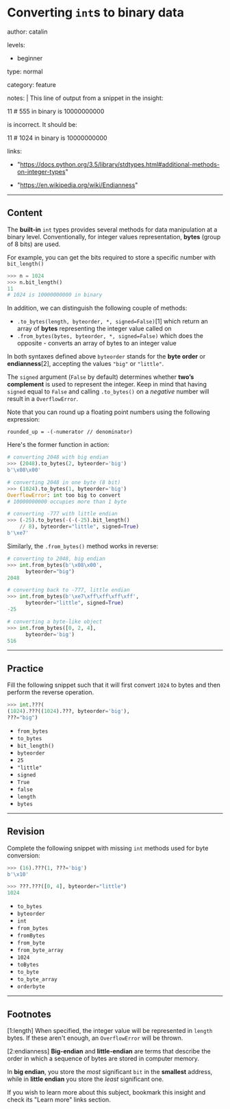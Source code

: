 # Converting `int`s to binary data
author: catalin

levels:

  - beginner

type: normal

category: feature

notes: |
  This line of output from a snippet in the insight:

  11 # 555 in binary is 10000000000

  is incorrect. It should be:

  11 # 1024 in binary is 10000000000

links:

  - "https://docs.python.org/3.5/library/stdtypes.html#additional-methods-on-integer-types"

  - "https://en.wikipedia.org/wiki/Endianness"

---
## Content

The **built-in** `int` types provides several methods for data manipulation at a binary level. Conventionally, for integer values representation, **bytes** (group of 8 bits) are used.

For example, you can get the bits required to store a specific number with `bit_length()`
```python
>>> n = 1024
>>> n.bit_length()
11
# 1024 is 10000000000 in binary
```

In addition, we can distinguish the following couple of methods:
- `.to_bytes(length, byteorder, *, signed=False)`[1] which return an array of **bytes** representing the integer value called on
- `.from_bytes(bytes, byteorder, *, signed=False)` which does the opposite - converts an array of bytes to an integer value

In both syntaxes defined above `byteorder` stands for the **byte order** or **endianness**[2], accepting the values `"big"` or `"little"`.

The `signed` argument (`False` by default) determines whether **two’s complement** is used to represent the integer. Keep in mind that having `signed` equal to `False` and calling `.to_bytes()` on a *negative* number will result in a `OverflowError`.

Note that you can round up a floating point numbers using the following expression:
```
rounded_up = -(-numerator // denominator)
```

Here's the former function in action:
```py
# converting 2048 with big endian
>>> (2048).to_bytes(2, byteorder='big')
b'\x08\x00'

# converting 2048 in one byte (8 bit)
>>> (1024).to_bytes(1, byteorder='big')
OverflowError: int too big to convert
# 10000000000 occupies more than 1 byte

# converting -777 with little endian
>>> (-25).to_bytes(-(-(-25).bit_length()
    // 8), byteorder="little", signed=True)
b'\xe7'
```

Similarly, the `.from_bytes()` method works in reverse:
```py
# converting to 2048, big endian
>>> int.from_bytes(b'\x08\x00',
      byteorder="big")
2048

# converting back to -777, little endian
>>> int.from_bytes(b'\xe7\xff\xff\xff\xff',
      byteorder="little", signed=True)
-25

# converting a byte-like object
>>> int.from_bytes([0, 2, 4],
      byteorder='big')
516
```

---
## Practice


Fill the following snippet such that it will first convert `1024` to bytes and then perform the reverse operation.
```py
>>> int.???(
(1024).???((1024).???, byteorder='big'),
???="big")
```

* `from_bytes`
* `to_bytes`
* `bit_length()`
* `byteorder`
* `25`
* `"little"`
* `signed`
* `True`
* `false`
* `length`
* `bytes`

---
## Revision

Complete the following snippet with missing `int` methods used for byte conversion:
```py
>>> (16).???(1, ???='big')
b'\x10'

>>> ???.???([0, 4], byteorder="little")
1024

```

* `to_bytes`
* `byteorder`
* `int`
* `from_bytes`
* `fromBytes`
* `from_byte`
* `from_byte_array`
* `1024`
* `toBytes`
* `to_byte`
* `to_byte_array`
* `orderbyte`

---
## Footnotes

[1:length]
When specified, the integer value will be represented in `length` bytes. If these aren't enough, an `OverflowError` will be thrown.

[2:endianness]
**Big-endian** and **little-endian** are terms that describe the order in which a sequence of bytes are stored in computer memory.

In **big endian**, you store the *most* significant `bit` in the **smallest** address, while in **little endian** you store the *least* significant one.

If you wish to learn more about this subject, bookmark this insight and check its "Learn more" links section.
